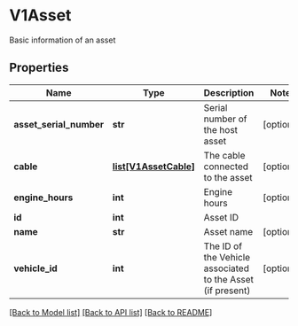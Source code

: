 # V1Asset

Basic information of an asset
## Properties
Name | Type | Description | Notes
------------ | ------------- | ------------- | -------------
**asset_serial_number** | **str** | Serial number of the host asset | [optional] 
**cable** | [**list[V1AssetCable]**](V1AssetCable.md) | The cable connected to the asset | [optional] 
**engine_hours** | **int** | Engine hours | [optional] 
**id** | **int** | Asset ID | 
**name** | **str** | Asset name | [optional] 
**vehicle_id** | **int** | The ID of the Vehicle associated to the Asset (if present) | [optional] 

[[Back to Model list]](../README.md#documentation-for-models) [[Back to API list]](../README.md#documentation-for-api-endpoints) [[Back to README]](../README.md)


